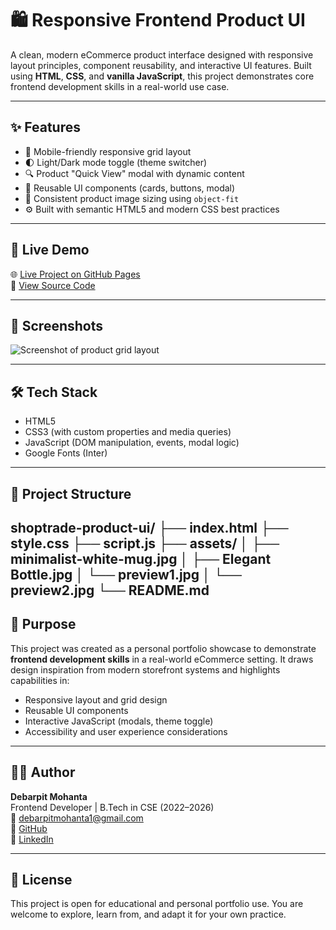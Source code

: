# 🛍️ Responsive Frontend Product UI

A clean, modern eCommerce product interface designed with responsive layout principles, component reusability, and interactive UI features. Built using **HTML**, **CSS**, and **vanilla JavaScript**, this project demonstrates core frontend development skills in a real-world use case.

---

## ✨ Features

- 📱 Mobile-friendly responsive grid layout
- 🌓 Light/Dark mode toggle (theme switcher)
- 🔍 Product "Quick View" modal with dynamic content
- 🧱 Reusable UI components (cards, buttons, modal)
- 🎯 Consistent product image sizing using `object-fit`
- ⚙️ Built with semantic HTML5 and modern CSS best practices

---

## 🎥 Live Demo

🌐 [Live Project on GitHub Pages](https://debarpitmohanta.github.io/shoptrade-product-ui/)  
📁 [View Source Code](https://github.com/DebarpitMohanta/shoptrade-product-ui)

---

## 📸 Screenshots

![Screenshot of product grid layout](assets/preview.jpg)

---

## 🛠️ Tech Stack

- HTML5  
- CSS3 (with custom properties and media queries)  
- JavaScript (DOM manipulation, events, modal logic)  
- Google Fonts (Inter)

---

## 📂 Project Structure
shoptrade-product-ui/
├── index.html
├── style.css
├── script.js
├── assets/
│ ├── minimalist-white-mug.jpg
│ ├── Elegant Bottle.jpg
│ └── preview1.jpg
│ └── preview2.jpg
└── README.md
---

## 💼 Purpose

This project was created as a personal portfolio showcase to demonstrate **frontend development skills** in a real-world eCommerce setting. It draws design inspiration from modern storefront systems and highlights capabilities in:

- Responsive layout and grid design
- Reusable UI components
- Interactive JavaScript (modals, theme toggle)
- Accessibility and user experience considerations

---

## 👨‍💻 Author

**Debarpit Mohanta**  
Frontend Developer | B.Tech in CSE (2022–2026)  
📧 [debarpitmohanta1@gmail.com](mailto:debarpitmohanta1@gmail.com)  
🔗 [GitHub](https://github.com/DebarpitMohanta)  
🔗 [LinkedIn](https://www.linkedin.com/in/debarpitmohanta)

---

## 📝 License

This project is open for educational and personal portfolio use. You are welcome to explore, learn from, and adapt it for your own practice.

